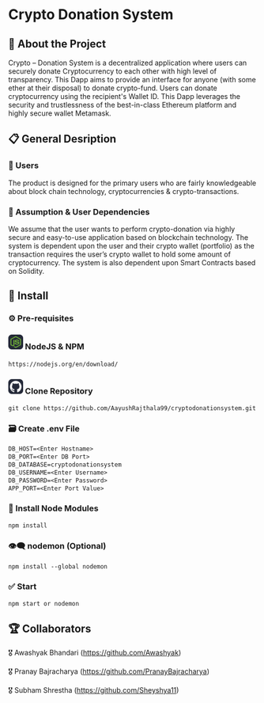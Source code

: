 ﻿# Crypto Donation System

## :star2: About the Project
<p>Crypto – Donation System is a decentralized application where users can securely donate Cryptocurrency to each other with high level of transparency. This Dapp aims to provide an interface for anyone (with some ether at their disposal) to donate crypto-fund. Users can donate cryptocurrency using the recipient's Wallet ID. This Dapp leverages the security and trustlessness of the best-in-class Ethereum platform and highly secure wallet Metamask.

[//]: # (General Description)
## :clipboard: General Desription

### :bust_in_silhouette: Users

The product is designed for the primary users who are fairly knowledgeable about block chain technology, cryptocurrencies & crypto-transactions.

### :thinking: Assumption & User Dependencies

We assume that the user wants to perform crypto-donation via highly secure and easy-to-use application based on blockchain technology. The system is dependent upon the user and their crypto wallet (portfolio) as the transaction requires the user’s crypto wallet to hold some amount of cryptocurrency. The system is also dependent upon Smart Contracts based on Solidity.

[//]: # (Install)
## :wrench: Install

### :gear: Pre-requisites
### <img src="https://github.com/tandpfun/skill-icons/blob/main/icons/NodeJS-Dark.svg" style="height: 30px;aspect-ratio:auto;"/> NodeJS & NPM
~~~shell
https://nodejs.org/en/download/
~~~

### <img src="https://github.com/tandpfun/skill-icons/blob/main/icons/Github-Dark.svg" style="height: 30px;aspect-ratio:auto;"/> Clone Repository
~~~shell
git clone https://github.com/AayushRajthala99/cryptodonationsystem.git
~~~

### :card_file_box: Create .env File
~~~shell
DB_HOST=<Enter Hostname>
DB_PORT=<Enter DB Port>
DB_DATABASE=cryptodonationsystem
DB_USERNAME=<Enter Username>
DB_PASSWORD=<Enter Password>
APP_PORT=<Enter Port Value>
~~~

### :dart: Install Node Modules
~~~shell
npm install
~~~

### :eye_speech_bubble: nodemon (Optional)
~~~shell
npm install --global nodemon
~~~

### :white_check_mark: Start
~~~shell
npm start or nodemon
~~~

## :trophy: Collaborators
 :medal_military: Awashyak Bhandari (https://github.com/Awashyak)
 
 :medal_military: Pranay Bajracharya (https://github.com/PranayBajracharya)
 
 :medal_military: Subham Shrestha (https://github.com/Sheyshya11)
